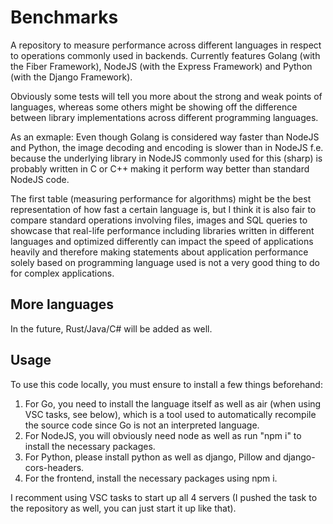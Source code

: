 # Benchmarks

A repository to measure performance across different languages in respect to operations commonly used in backends. 
Currently features Golang (with the Fiber Framework), NodeJS (with the Express Framework) and Python (with the Django Framework). 

Obviously some tests will tell you more about the strong and weak points of languages, whereas some others might be showing off 
the difference between library implementations across different programming languages. 

As an exmaple: 
Even though Golang is considered way faster than NodeJS and Python, the image decoding and encoding is slower than in NodeJS f.e. because 
the underlying library in NodeJS commonly used for this (sharp) is probably written in C or C++ making it perform way better than standard NodeJS code.

The first table (measuring performance for algorithms) might be the best representation of how fast a certain language is, but I think it is also 
fair to compare standard operations involving files, images and SQL queries to showcase that real-life performance including libraries written in different languages 
and optimized differently can impact the speed of applications heavily and therefore making statements about application performance solely based on programming language used 
is not a very good thing to do for complex applications.

## More languages

In the future, Rust/Java/C# will be added as well.

## Usage 

To use this code locally, you must ensure to install a few things beforehand: 
1) For Go, you need to install the language itself as well as air (when using VSC tasks, see below), which is a tool used 
to automatically recompile the source code since Go is not an interpreted language.
2) For NodeJS, you will obviously need node as well as run "npm i" to install the necessary packages.
3) For Python, please install python as well as django, Pillow and django-cors-headers. 
4) For the frontend, install the necessary packages using npm i.

I recomment using VSC tasks to start up all 4 servers (I pushed the task to the repository as well, you can just start it up like that).
